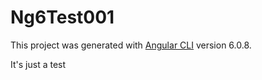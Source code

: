 # Ng6Test001

This project was generated with [Angular CLI](https://github.com/angular/angular-cli) version 6.0.8.

It's just a test
